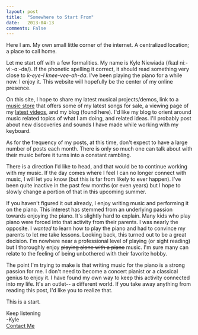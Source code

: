 ```yaml
---
layout: post
title:  "Somewhere to Start From"
date:   2013-04-13
comments: False
---
```


Here I am. My own small little corner of the internet. A centralized location; a place to call home. 

Let me start off with a few formalities. My name is Kyle Niewiada (/kaɪl niː-viː-ɑː-də/). If the phonetic spelling it correct, it should read something very close to _k-eye-l knee-vee-ah-da_. I've been playing the piano for a while now. I enjoy it. This website will hopefully be the center of my online presence. 

On this site, I hope to share my latest musical projects/demos, link to a [music store](http://kyleniewiada.bandcamp.com) that offers some of my latest songs for sale, a viewing page of my [latest videos](https://www.youtube.com/user/KyleNiewiada), and my blog (found here). I'd like my blog to orient around music related topics of what I am doing, and related ideas. I'll probably post about new discoveries and sounds I have made while working with my keyboard. 

As for the frequency of my posts, at this time, don't expect to have a large number of posts each month. There is only so much one can talk about with their music before it turns into a constant rambling. 

There is a direction I'd like to head, and that would be to continue working with my music. If the day comes where I feel I can no longer connect with music, I will let you know (but this is far from likely to ever happen). I've been quite inactive in the past few months (or even years) but I hope to slowly change a portion of that in this upcoming summer. 

If you haven't figured it out already, I enjoy writing music and performing it on the piano. This interest has stemmed from an underlying passion towards enjoying the piano. It's slightly hard to explain. Many kids who play piano were forced into that activity from their parents. I was nearly the opposite. I _wanted_ to learn how to play the piano and had to convince my parents to let me take lessons. Looking back, this turned out to be a great decision. I'm nowhere near a professional level of playing (or sight reading) but I thoroughly enjoy <strike>playing alone with a piano</strike> music. I'm sure many can relate to the feeling of being unbothered with their favorite hobby. 

The point I'm trying to make is that writing music for the piano is a strong passion for me. I don't need to become a concert pianist or a classical genius to enjoy it. I have found my own way to keep this activity connected into my life. It's an outlet-- a different world. If you take away anything from reading this post, I'd like you to realize that. 

This is a start.

Keep listening  
-Kyle  
[Contact Me](/contact.html)
